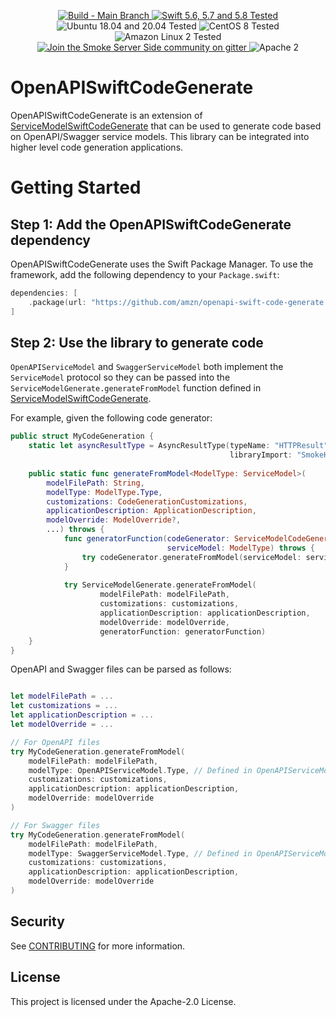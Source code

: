 <p align="center">
<a href="https://github.com/amzn/openapi-swift-code-generate/actions">
<img src="https://github.com/amzn/openapi-swift-code-generate/actions/workflows/swift.yml/badge.svg?branch=main" alt="Build - Main Branch">
</a>
<a href="http://swift.org">
<img src="https://img.shields.io/badge/swift-5.6|5.7|5.8-orange.svg?style=flat" alt="Swift 5.6, 5.7 and 5.8 Tested">
</a>
<img src="https://img.shields.io/badge/ubuntu-18.04|20.04-yellow.svg?style=flat" alt="Ubuntu 18.04 and 20.04 Tested">
<img src="https://img.shields.io/badge/CentOS-8-yellow.svg?style=flat" alt="CentOS 8 Tested">
<img src="https://img.shields.io/badge/AmazonLinux-2-yellow.svg?style=flat" alt="Amazon Linux 2 Tested">
<a href="https://gitter.im/SmokeServerSide">
<img src="https://img.shields.io/badge/chat-on%20gitter-ee115e.svg?style=flat" alt="Join the Smoke Server Side community on gitter">
</a>
<img src="https://img.shields.io/badge/license-Apache2-blue.svg?style=flat" alt="Apache 2">
</p>

# OpenAPISwiftCodeGenerate
OpenAPISwiftCodeGenerate is an extension of [ServiceModelSwiftCodeGenerate](https://github.com/amzn/service-model-swift-code-generate) that can be used to generate code based on OpenAPI/Swagger service models. This library can be integrated into higher level code generation applications.

# Getting Started

## Step 1: Add the OpenAPISwiftCodeGenerate dependency

OpenAPISwiftCodeGenerate uses the Swift Package Manager. To use the framework, add the following dependency
to your `Package.swift`:

```swift
dependencies: [
    .package(url: "https://github.com/amzn/openapi-swift-code-generate.git", .upToNextMajor(from: "0.1.0"))
]
```

## Step 2: Use the library to generate code
`OpenAPIServiceModel` and `SwaggerServiceModel` both implement the `ServiceModel` protocol so they can be passed into the `ServiceModelGenerate.generateFromModel` function defined in [ServiceModelSwiftCodeGenerate](https://github.com/amzn/service-model-swift-code-generate).

For example, given the following code generator:
```swift
public struct MyCodeGeneration {
    static let asyncResultType = AsyncResultType(typeName: "HTTPResult",
                                                 libraryImport: "SmokeHTTPClient")
    
    public static func generateFromModel<ModelType: ServiceModel>(
        modelFilePath: String,
        modelType: ModelType.Type,
        customizations: CodeGenerationCustomizations,
        applicationDescription: ApplicationDescription,
        modelOverride: ModelOverride?,
        ...) throws {
            func generatorFunction(codeGenerator: ServiceModelCodeGenerator,
                                   serviceModel: ModelType) throws {
                try codeGenerator.generateFromModel(serviceModel: serviceModel, ...)
            }
        
            try ServiceModelGenerate.generateFromModel(
                    modelFilePath: modelFilePath,
                    customizations: customizations,
                    applicationDescription: applicationDescription,
                    modelOverride: modelOverride,
                    generatorFunction: generatorFunction)
    }
}
```
OpenAPI and Swagger files can be parsed as follows:
```swift

let modelFilePath = ...
let customizations = ...
let applicationDescription = ...
let modelOverride = ...

// For OpenAPI files
try MyCodeGeneration.generateFromModel(
    modelFilePath: modelFilePath,
    modelType: OpenAPIServiceModel.Type, // Defined in OpenAPIServiceModel target
    customizations: customizations,
    applicationDescription: applicationDescription,
    modelOverride: modelOverride
)

// For Swagger files
try MyCodeGeneration.generateFromModel(
    modelFilePath: modelFilePath,
    modelType: SwaggerServiceModel.Type, // Defined in OpenAPIServiceModel target
    customizations: customizations,
    applicationDescription: applicationDescription,
    modelOverride: modelOverride
)
```

## Security

See [CONTRIBUTING](CONTRIBUTING.md#security-issue-notifications) for more information.

## License

This project is licensed under the Apache-2.0 License.


